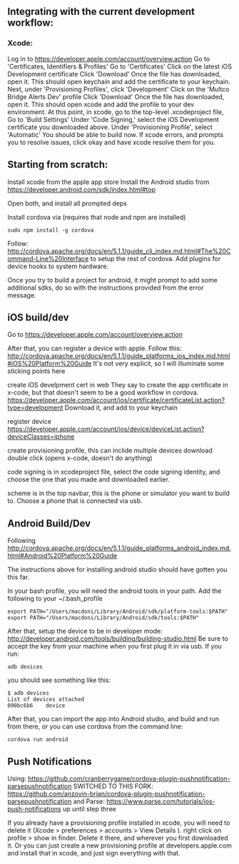 ## Integrating with the current development workflow:

### Xcode:

Log in to https://developer.apple.com/account/overview.action
Go to 'Certificates, Identifiers & Profiles'
Go to 'Certificates'
Click on the latest iOS Development certificate
Click 'Download'
Once the file has downloaded, open it. This should open keychain and add the certificate to your keychain.
Next, under 'Provisioning Profiles', click 'Development'
Click on the 'Multco Bridge Alerts Dev' profile
Click 'Download'
Once the file has downloaded, open it. This should open xcode and add the profile to your dev environment.
At this point, in xcode, go to the top-level .xcodeproject file,
Go to 'Build Settings'
Under 'Code Signing,' select the iOS Development certificate you downloaded above.
Under 'Provisioning Profile', select 'Automatic'
You should be able to build now.
If xcode errors, and prompts you to resolve issues, click okay and have xcode resolve them for you.

## Starting from scratch:

Install xcode from the apple app store
Install the Android studio from https://developer.android.com/sdk/index.html#top

Open both, and install all prompted deps

Install cordova via
(requires that node and npm are installed)

```console
sudo npm install -g cordova
```

Follow:
http://cordova.apache.org/docs/en/5.1.1/guide_cli_index.md.html#The%20Command-Line%20Interface
to setup the rest of cordova. Add plugins for device hooks to system hardware.

Once you try to build a project for android, it might prompt to add some additional sdks, do so with
the instructions provided from the error message.

## iOS build/dev

Go to https://developer.apple.com/account/overview.action

After that, you can register a device with apple.
Follow this:
http://cordova.apache.org/docs/en/5.1.1/guide_platforms_ios_index.md.html#iOS%20Platform%20Guide
It's not very explicit, so I will illuminate some sticking points here

create iOS develpment cert in web
They say to create the app certificate in x-code, but
that doesn't seem to be a good workflow in cordova.
https://developer.apple.com/account/ios/certificate/certificateList.action?type=development
Download it, and add to your keychain

register device
https://developer.apple.com/account/ios/device/deviceList.action?deviceClasses=iphone

create provisioning profile, this can inclide multiple devices
download
double click (opens x-code, doesn't do anything)

code signing is in xcodeproject file, select the code signing identity, and choose the one that you made and downloaded earlier.

scheme is in the top navbar, this is the phone or simulator you want to build to. Choose a phone that is connected via usb.

## Android Build/Dev

Following http://cordova.apache.org/docs/en/5.1.1/guide_platforms_android_index.md.html#Android%20Platform%20Guide

The instructions above for installing android studio should have gotten you this far.

In your bash profile, you will need the android tools in your path. Add the following to your ~/.bash_profile

```shell
export PATH="/Users/macdoni/Library/Android/sdk/platform-tools:$PATH"
export PATH="/Users/macdoni/Library/Android/sdk/tools:$PATH"
```

After that, setup the device to be in developer mode:
http://developer.android.com/tools/building/building-studio.html
Be sure to accept the key from your machine when you first plug it in via usb.
If you run:
```console
adb devices
```
you should see something like this:
```console
$ adb devices
List of devices attached
090bc6b6	device

```
After that, you can import the app into Android studio, and build and run from there, or you can use cordova from the command line:
```console
cordova run android
```

## Push Notifications
Using:
https://github.com/cranberrygame/cordova-plugin-pushnotification-parsepushnotification
SWITCHED TO THIS FORK:
https://github.com/anzovin-brian/cordova-plugin-pushnotification-parsepushnotification
and Parse:
https://www.parse.com/tutorials/ios-push-notifications
up until step three

If you already have a provisioning profile installed in xcode, you will need to delete it (Xcode > preferences > accounts > View Details ). right click on profile > show in finder. Delete it there, and wherever you first downloaded it. Or you can just create a new provisioning profile at developers.apple.com and install that in xcode, and just sign everything with that.
